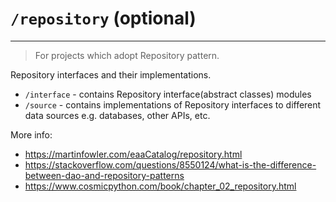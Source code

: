 # `/repository` (optional)

---

> For projects which adopt Repository pattern.

Repository interfaces and their implementations.


* `/interface` - contains Repository interface(abstract classes) modules
* `/source` - contains implementations of Repository interfaces to different data sources e.g. databases, other APIs, etc. 

More info:

* https://martinfowler.com/eaaCatalog/repository.html
* https://stackoverflow.com/questions/8550124/what-is-the-difference-between-dao-and-repository-patterns
* https://www.cosmicpython.com/book/chapter_02_repository.html